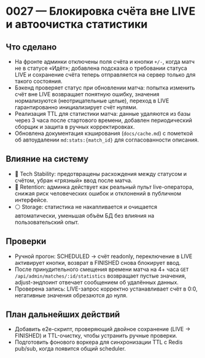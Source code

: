 # 0027 — Блокировка счёта вне LIVE и автоочистка статистики

## Что сделано
- На фронте админки отключены поля счёта и кнопки `+/-`, когда матч не в статусе «Идёт»; добавлена подсказка о требовании статуса LIVE и сохранение счёта теперь отправляется на сервер только для такого состояния.
- Бэкенд проверяет статус при обновлении матча: попытка изменить счёт вне LIVE возвращает понятную ошибку, значения нормализуются (неотрицательные целые), переход в LIVE гарантированно инициализирует счёт нулями.
- Реализация TTL для статистики матча: данные удаляются из базы через 3 часа после стартового времени, добавлен периодический сборщик и защита в ручных корректировках.
- Обновлена документация кэширования (`docs/cache.md`) с пометкой об автоудалении `md:stats:{match_id}` для согласованности описания.

## Влияние на систему
- 🔵 Tech Stability: предотвращены расхождения между статусом и счётом, убран «грязный» ввод после матча.
- 🔴 Retention: админка действует как реальный пульт live-оператора, снижая риск человеческих ошибок и отклонений в публичном интерфейсе.
- ⚪ Storage: статистика не накапливается и очищается автоматически, уменьшая объём БД без влияния на пользовательский опыт.

## Проверки
- Ручной прогон: SCHEDULED → счёт readonly, переключение в LIVE активирует кнопки, возврат в FINISHED снова блокирует ввод.
- После принудительного смещения времени матча на 4+ часа `GET /api/admin/matches/:id/statistics` возвращает пустые значения, adjust-эндпоинт отвечает сообщением об удалённых данных.
- Проверена запись: LIVE-запрос корректно устанавливает счёт в 0:0, негативные значения обрезаются до нуля.

## План дальнейших действий
- Добавить e2e-скрипт, проверяющий двойное сохранение (LIVE → FINISHED) и TTL-очистку, чтобы устранить ручные проверки.
- Подготовить фонового воркера для синхронизации TTL с Redis pub/sub, когда появится общий scheduler.
